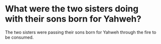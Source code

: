 # What were the two sisters doing with their sons born for Yahweh?

The two sisters were passing their sons born for Yahweh through the fire to be consumed.
